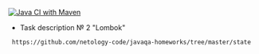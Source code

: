 [![Java CI with Maven](https://github.com/ValeriaBorisova/Radioman-New/actions/workflows/maven.yml/badge.svg?branch=lombok)](https://github.com/ValeriaBorisova/Radioman-New/actions/workflows/maven.yml)

     
     
* Task description № 2 "Lombok"

``` https://github.com/netology-code/javaqa-homeworks/tree/master/state```
